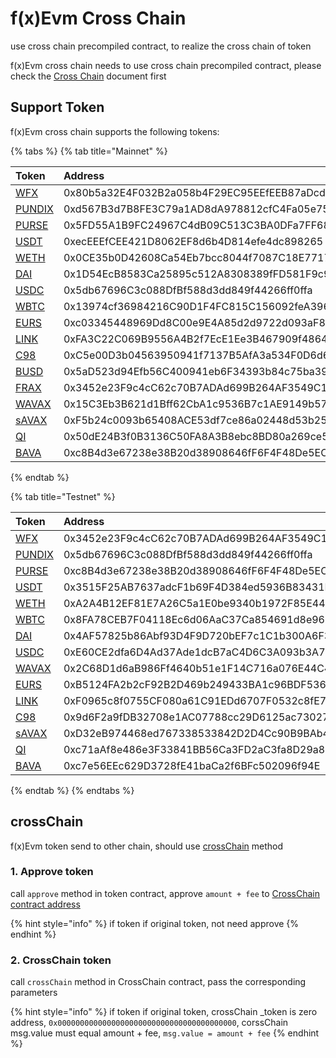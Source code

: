 # f(x)Evm Cross Chain

use cross chain precompiled contract, to realize the cross chain of token

f(x)Evm cross chain needs to use cross chain precompiled contract, please check
the [Cross Chain](../precompiles/cross-chain.md#crossChain) document first

## Support Token

f(x)Evm cross chain supports the following tokens:

{% tabs %}
{% tab title="Mainnet" %}

| Token                                                                              | Address                                    |
|:-----------------------------------------------------------------------------------|:-------------------------------------------|
| [WFX](https://starscan.io/evm/token/0x80b5a32E4F032B2a058b4F29EC95EEfEEB87aDcd)    | 0x80b5a32E4F032B2a058b4F29EC95EEfEEB87aDcd |
| [PUNDIX](https://starscan.io/evm/token/0xd567B3d7B8FE3C79a1AD8dA978812cfC4Fa05e75) | 0xd567B3d7B8FE3C79a1AD8dA978812cfC4Fa05e75 |
| [PURSE](https://starscan.io/evm/token/0x5FD55A1B9FC24967C4dB09C513C3BA0DFa7FF687)  | 0x5FD55A1B9FC24967C4dB09C513C3BA0DFa7FF687 |
| [USDT](https://starscan.io/evm/token/0xecEEEfCEE421D8062EF8d6b4D814efe4dc898265)   | 0xecEEEfCEE421D8062EF8d6b4D814efe4dc898265 |
| [WETH](https://starscan.io/evm/token/0x0CE35b0D42608Ca54Eb7bcc8044f7087C18E7717)   | 0x0CE35b0D42608Ca54Eb7bcc8044f7087C18E7717 |
| [DAI](https://starscan.io/evm/token/0x1D54EcB8583Ca25895c512A8308389fFD581F9c9)    | 0x1D54EcB8583Ca25895c512A8308389fFD581F9c9 |
| [USDC](https://starscan.io/evm/token/0x5db67696C3c088DfBf588d3dd849f44266ff0ffa)   | 0x5db67696C3c088DfBf588d3dd849f44266ff0ffa |
| [WBTC](https://starscan.io/evm/token/0x13974cf36984216C90D1F4FC815C156092feA396)   | 0x13974cf36984216C90D1F4FC815C156092feA396 |
| [EURS](https://starscan.io/evm/token/0xc03345448969Dd8C00e9E4A85d2d9722d093aF8E)   | 0xc03345448969Dd8C00e9E4A85d2d9722d093aF8E |
| [LINK](https://starscan.io/evm/token/0xFA3C22C069B9556A4B2f7EcE1Ee3B467909f4864)   | 0xFA3C22C069B9556A4B2f7EcE1Ee3B467909f4864 |
| [C98](https://starscan.io/evm/token/0xC5e00D3b04563950941f7137B5AfA3a534F0D6d6)    | 0xC5e00D3b04563950941f7137B5AfA3a534F0D6d6 |
| [BUSD](https://starscan.io/evm/token/0x5aD523d94Efb56C400941eb6F34393b84c75ba39)   | 0x5aD523d94Efb56C400941eb6F34393b84c75ba39 |
| [FRAX](https://starscan.io/evm/token/0x3452e23F9c4cC62c70B7ADAd699B264AF3549C19)   | 0x3452e23F9c4cC62c70B7ADAd699B264AF3549C19 |
| [WAVAX](https://starscan.io/evm/token/0x15C3Eb3B621d1Bff62CbA1c9536B7c1AE9149b57)  | 0x15C3Eb3B621d1Bff62CbA1c9536B7c1AE9149b57 |
| [sAVAX](https://starscan.io/evm/token/0xF5b24c0093b65408ACE53df7ce86a02448d53b25)  | 0xF5b24c0093b65408ACE53df7ce86a02448d53b25 |
| [QI](https://starscan.io/evm/token/0x50dE24B3f0B3136C50FA8A3B8ebc8BD80a269ce5)     | 0x50dE24B3f0B3136C50FA8A3B8ebc8BD80a269ce5 |
| [BAVA](https://starscan.io/evm/token/0xc8B4d3e67238e38B20d38908646fF6F4F48De5EC)   | 0xc8B4d3e67238e38B20d38908646fF6F4F48De5EC |

{% endtab %}

{% tab title="Testnet" %}

| Token                                                                                      | Address                                    |
|:-------------------------------------------------------------------------------------------|:-------------------------------------------|
| [WFX](https://testnet.starscan.io/evm/token/0x3452e23F9c4cC62c70B7ADAd699B264AF3549C19)    | 0x3452e23F9c4cC62c70B7ADAd699B264AF3549C19 |
| [PUNDIX](https://testnet.starscan.io/evm/token/0x5db67696C3c088DfBf588d3dd849f44266ff0ffa) | 0x5db67696C3c088DfBf588d3dd849f44266ff0ffa |
| [PURSE](https://testnet.starscan.io/evm/token/0xc8B4d3e67238e38B20d38908646fF6F4F48De5EC)  | 0xc8B4d3e67238e38B20d38908646fF6F4F48De5EC |
| [USDT](https://testnet.starscan.io/evm/token/0x3515F25AB7637adcF1b69F4D384ed5936B83431F)   | 0x3515F25AB7637adcF1b69F4D384ed5936B83431F |
| [WETH](https://testnet.starscan.io/evm/token/0xA2A4B12EF81E7A26C5a1E0be9340b1972F85E44A)   | 0xA2A4B12EF81E7A26C5a1E0be9340b1972F85E44A |
| [WBTC](https://testnet.starscan.io/evm/token/0x8FA78CEB7F04118Ec6d06AaC37Ca854691d8e963)   | 0x8FA78CEB7F04118Ec6d06AaC37Ca854691d8e963 |
| [DAI](https://testnet.starscan.io/evm/token/0x4AF57825b86Abf93D4F9D720bEF7c1C1b300A6F3)    | 0x4AF57825b86Abf93D4F9D720bEF7c1C1b300A6F3 |
| [USDC](https://testnet.starscan.io/evm/token/0xE60CE2dfa6D4Ad37Ade1dcB7aC4D6C3A093b3A7E)   | 0xE60CE2dfa6D4Ad37Ade1dcB7aC4D6C3A093b3A7E |
| [WAVAX](https://testnet.starscan.io/evm/token/0x2C68D1d6aB986Ff4640b51e1F14C716a076E44C4)  | 0x2C68D1d6aB986Ff4640b51e1F14C716a076E44C4 |
| [EURS](https://testnet.starscan.io/evm/token/0xB5124FA2b2cF92B2D469b249433BA1c96BDF536D)   | 0xB5124FA2b2cF92B2D469b249433BA1c96BDF536D |
| [LINK](https://testnet.starscan.io/evm/token/0xF0965c8f0755CF080a61C91EDd6707F0532c8fE7)   | 0xF0965c8f0755CF080a61C91EDd6707F0532c8fE7 |
| [C98](https://testnet.starscan.io/evm/token0x9d6F2a9fDB32708e1AC07788cc29D6125ac73027/)    | 0x9d6F2a9fDB32708e1AC07788cc29D6125ac73027 |
| [sAVAX](https://testnet.starscan.io/evm/token/0xD32eB974468ed767338533842D2D4Cc90B9BAb46)  | 0xD32eB974468ed767338533842D2D4Cc90B9BAb46 |
| [QI](https://testnet.starscan.io/evm/token/0xc71aAf8e486e3F33841BB56Ca3FD2aC3fa8D29a8)     | 0xc71aAf8e486e3F33841BB56Ca3FD2aC3fa8D29a8 |
| [BAVA](https://testnet.starscan.io/evm/token/0xc7e56EEc629D3728fE41baCa2f6BFc502096f94E)   | 0xc7e56EEc629D3728fE41baCa2f6BFc502096f94E |

{% endtab %}
{% endtabs %}

## crossChain

f(x)Evm token send to other chain, should use [crossChain](../precompiles/cross-chain.md#crosschain) method

### 1. Approve token

call `approve` method in token contract, approve `amount + fee`
to [CrossChain contract address](../precompiles/cross-chain.md)

{% hint style="info" %}
if token if original token, not need approve
{% endhint %}

### 2. CrossChain token

call `crossChain` method in CrossChain contract, pass the corresponding parameters

{% hint style="info" %}
if token if original token, crossChain _token is zero address, `0x0000000000000000000000000000000000000000`, corssChain
msg.value must equal amount + fee, `msg.value = amount + fee`
{% endhint %}


